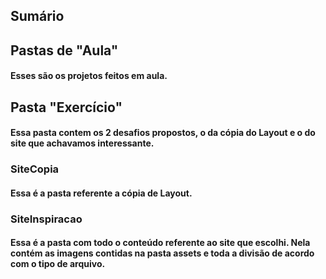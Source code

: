 ## Sumário
## Pastas de "Aula"
#### Esses são os projetos feitos em aula.
## Pasta "Exercício"
#### Essa pasta contem os 2 desafios propostos, o da cópia do Layout e o do site que achavamos interessante.
### SiteCopia
#### Essa é a pasta referente a cópia de Layout.
### SiteInspiracao
#### Essa é a pasta com todo o conteúdo referente ao site que escolhi. Nela contém as imagens contidas na pasta assets e toda a divisão de acordo com o tipo de arquivo.